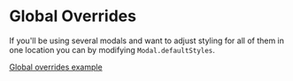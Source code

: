 # Global Overrides

If you'll be using several modals and want to adjust styling for all of them in one location you can by modifying `Modal.defaultStyles`.

[Global overrides example](https://codepen.io/claydiffrient/pen/pNXgqQ)
